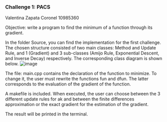 ### Challenge 1: PACS
Valentina Zapata Coronel
10985360

Objective: write a program to find the minimum of a function through its gradient. 

In the folder Source, you can find the implementation for the first challenge. The chosen structure consisted of two main classes: Method and Update Rule, 
and 1 (Gradient) and 3 sub-classes (Amijo Rule, Exponential Descent, and Inverse Decay) respectively. The corresponding class diagram is shown below. 
![image](https://github.com/valenzapata11/Challenge_1/assets/69641299/2e758931-8726-4b89-955f-309a6abeae8c)

The file: main.cpp contains the declaration of the function to minimize. To change it, the user must rewrite the functions fun and dfun. The latter corresponds to the evaluation of the
gradient of the function. 

A makefile is included. When executed, the user can choose between the 3 different update rules for ak and between the finite differences approximation or the 
exact gradient for the estimation of the gradient.

The result will be printed in the terminal.

